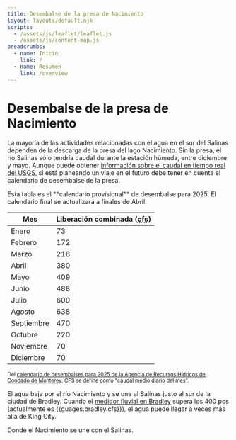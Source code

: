 ```yaml
---
title: Desembalse de la presa de Nacimiento
layout: layouts/default.njk
scripts:
  - /assets/js/leaflet/leaflet.js
  - /assets/js/content-map.js
breadcrumbs:
  - name: Inicio
    link: /
  - name: Resumen
    link: /overview
---
```


# Desembalse de la presa de Nacimiento

La mayoría de las actividades relacionadas con el agua en el sur del Salinas dependen de la descarga de la presa del lago Nacimiento. Sin la presa, el río Salinas sólo tendría caudal durante la estación húmeda, entre diciembre y mayo. Aunque puede obtener [información sobre el caudal en tiempo real del USGS](https://waterdata.usgs.gov/nwis/uv?site_no=11150500), si está planeando un viaje en el futuro debe tener en cuenta el calendario de desembalse de la presa.

<div class="alert">Esta tabla es el **calendario provisional** de desembalse para 2025. El calendario final se actualizará a finales de Abril.</div>

| Mes        | Liberación combinada (<abbr title="Pies cúbicos por segundo">cfs</abbr>) |
| ---------- | ------------------------------------------------------------------------ |
| Enero      | 73                                                                       |
| Febrero    | 172                                                                      |
| Marzo      | 218                                                                      |
| Abril      | 380                                                                      |
| Mayo       | 409                                                                      |
| Junio      | 488                                                                      |
| Julio      | 600                                                                      |
| Agosto     | 638                                                                      |
| Septiembre | 470                                                                      |
| Octubre    | 220                                                                      |
| Noviembre  | 70                                                                       |
| Diciembre  | 70                                                                       |

<small>Del [calendario de desembalses para 2025 de la Agencia de Recursos Hídricos del Condado de Monterey](https://monterey.legistar.com/gateway.aspx?M=F&ID=fea9a761-9345-495c-8476-050c65fe7e81.pdf). CFS se define como "caudal medio diario del mes".</small>

El agua baja por el río Nacimiento y se une al Salinas justo al sur de la ciudad de Bradley. Cuando el [medidor fluvial en Bradley](https://waterdata.usgs.gov/nwis/uv?site_no=11150500) supera los 400 pcs (actualmente es {{guages.bradley.cfs}}), el agua puede llegar a veces más allá de King City.

<div class="map medium bordered">
  <div id="map" data-lat="35.832921" data-lon="-120.756226" data-zoom="11"></div>
  <p class="note"> Donde el Nacimiento se une con el Salinas.</p>
</div>
